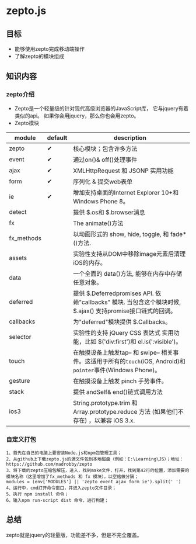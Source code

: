 # zepto.js

## 目标

- 能够使用zepto完成移动端操作
- 了解zepto的模块组成

## 知识内容

### zepto介绍

- Zepto是一个轻量级的针对现代高级浏览器的JavaScript库， 它与jquery有着类似的api。 如果你会用jquery，那么你也会用zepto。
- Zepto模块

| module     | default | description                              |
| ---------- | ------- | ---------------------------------------- |
| zepto      | ✔       | 核心模块；包含许多方法                              |
| event      | ✔       | 通过on()& off()处理事件                        |
| ajax       | ✔       | XMLHttpRequest 和 JSONP 实用功能              |
| form       | ✔       | 序列化 & 提交web表单                            |
| ie         | ✔       | 增加支持桌面的Internet Explorer 10+和Windows Phone 8。 |
| detect     |         | 提供 $.os和 $.browser消息                     |
| fx         |         | The animate()方法                          |
| fx_methods |         | 以动画形式的 show, hide, toggle, 和 fade*()方法.  |
| assets     |         | 实验性支持从DOM中移除image元素后清理iOS的内存。            |
| data       |         | 一个全面的 data()方法, 能够在内存中存储任意对象。            |
| deferred   |         | 提供 $.Deferredpromises API. 依赖"callbacks" 模块. 当包含这个模块时候, $.ajax() 支持promise接口链式的回调。 |
| callbacks  |         | 为"deferred"模块提供 $.Callbacks。             |
| selector   |         | 实验性的支持 jQuery CSS 表达式 实用功能，比如 $('div:first')和 el.is(':visible')。 |
| touch      |         | 在触摸设备上触发tap– 和 swipe– 相关事件。这适用于所有的`touch`(iOS, Android)和`pointer`事件(Windows Phone)。 |
| gesture    |         | 在触摸设备上触发 pinch 手势事件。                     |
| stack      |         | 提供 andSelf& end()链式调用方法                  |
| ios3       |         | String.prototype.trim 和 Array.prototype.reduce 方法 (如果他们不存在) ，以兼容 iOS 3.x. |

### 自定义打包

```text
1、首先在自己的电脑上要安装Node.js和npm包管理工具；
2、从github上下载zepto.js的源文件包到本地磁盘（例如：E:\Learning\JS）；地址：https://github.com/madrobby/zepto
3、将下载的zepto压缩包解压，进入，找到make文件，打开，找到第42行的位置，添加需要的模块名称（这里增加了fx_methods 和 fx 模块），以空格做分隔；  
modules = (env['MODULES'] || 'zepto event ajax form ie').split(' ')
4、运行中，cmd打开命令窗口，并进入zepto文件目录；
5、执行 npm install 命令；
6、输入npm run-script dist 命令，进行构建；
```
## 总结

zepto就是jquery的轻量版，功能差不多，但是不完全覆盖。